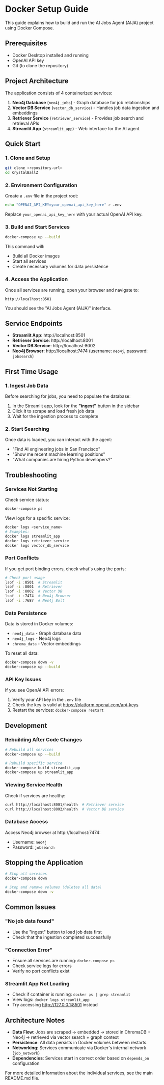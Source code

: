 # Docker Setup Guide

This guide explains how to build and run the AI Jobs Agent (AIJA) project using Docker Compose.

## Prerequisites

- Docker Desktop installed and running
- OpenAI API key
- Git (to clone the repository)

## Project Architecture

The application consists of 4 containerized services:

1. **Neo4j Database** (`neo4j_jobs`) - Graph database for job relationships
2. **Vector DB Service** (`vector_db_service`) - Handles job data ingestion and embeddings
3. **Retriever Service** (`retriever_service`) - Provides job search and retrieval APIs
4. **Streamlit App** (`streamlit_app`) - Web interface for the AI agent

## Quick Start

### 1. Clone and Setup

```bash
git clone <repository-url>
cd KrystalBallZ
```

### 2. Environment Configuration

Create a `.env` file in the project root:

```bash
echo "OPENAI_API_KEY=your_openai_api_key_here" > .env
```

Replace `your_openai_api_key_here` with your actual OpenAI API key.

### 3. Build and Start Services

```bash
docker-compose up --build
```

This command will:
- Build all Docker images
- Start all services
- Create necessary volumes for data persistence

### 4. Access the Application

Once all services are running, open your browser and navigate to:

```
http://localhost:8501
```

You should see the "AI Jobs Agent (AIJA)" interface.

## Service Endpoints

- **Streamlit App**: http://localhost:8501
- **Retriever Service**: http://localhost:8001
- **Vector DB Service**: http://localhost:8002
- **Neo4j Browser**: http://localhost:7474 (username: `neo4j`, password: `jobsearch`)

## First Time Usage

### 1. Ingest Job Data

Before searching for jobs, you need to populate the database:

1. In the Streamlit app, look for the **"ingest"** button in the sidebar
2. Click it to scrape and load fresh job data
3. Wait for the ingestion process to complete

### 2. Start Searching

Once data is loaded, you can interact with the agent:

- "Find AI engineering jobs in San Francisco"
- "Show me recent machine learning positions"
- "What companies are hiring Python developers?"

## Troubleshooting

### Services Not Starting

Check service status:
```bash
docker-compose ps
```

View logs for a specific service:
```bash
docker logs <service_name>
# Examples:
docker logs streamlit_app
docker logs retriever_service
docker logs vector_db_service
```

### Port Conflicts

If you get port binding errors, check what's using the ports:
```bash
# Check port usage
lsof -i :8501  # Streamlit
lsof -i :8001  # Retriever
lsof -i :8002  # Vector DB
lsof -i :7474  # Neo4j Browser
lsof -i :7687  # Neo4j Bolt
```

### Data Persistence

Data is stored in Docker volumes:
- `neo4j_data` - Graph database data
- `neo4j_logs` - Neo4j logs
- `chroma_data` - Vector embeddings

To reset all data:
```bash
docker-compose down -v
docker-compose up --build
```

### API Key Issues

If you see OpenAI API errors:
1. Verify your API key in the `.env` file
2. Check the key is valid at https://platform.openai.com/api-keys
3. Restart the services: `docker-compose restart`

## Development

### Rebuilding After Code Changes

```bash
# Rebuild all services
docker-compose up --build

# Rebuild specific service
docker-compose build streamlit_app
docker-compose up streamlit_app
```

### Viewing Service Health

Check if services are healthy:
```bash
curl http://localhost:8001/health  # Retriever service
curl http://localhost:8002/health  # Vector DB service
```

### Database Access

Access Neo4j browser at http://localhost:7474:
- Username: `neo4j`
- Password: `jobsearch`

## Stopping the Application

```bash
# Stop all services
docker-compose down

# Stop and remove volumes (deletes all data)
docker-compose down -v
```

## Common Issues

### "No job data found"
- Use the "ingest" button to load job data first
- Check that the ingestion completed successfully

### "Connection Error"
- Ensure all services are running: `docker-compose ps`
- Check service logs for errors
- Verify no port conflicts exist

### Streamlit App Not Loading
- Check if container is running: `docker ps | grep streamlit`
- View logs: `docker logs streamlit_app`
- Try accessing http://127.0.0.1:8501 instead

## Architecture Notes

- **Data Flow**: Jobs are scraped → embedded → stored in ChromaDB + Neo4j → retrieved via vector search + graph context
- **Persistence**: All data persists in Docker volumes between restarts
- **Networking**: Services communicate via Docker's internal network (`job_network`)
- **Dependencies**: Services start in correct order based on `depends_on` configuration

For more detailed information about the individual services, see the main README.md file.

